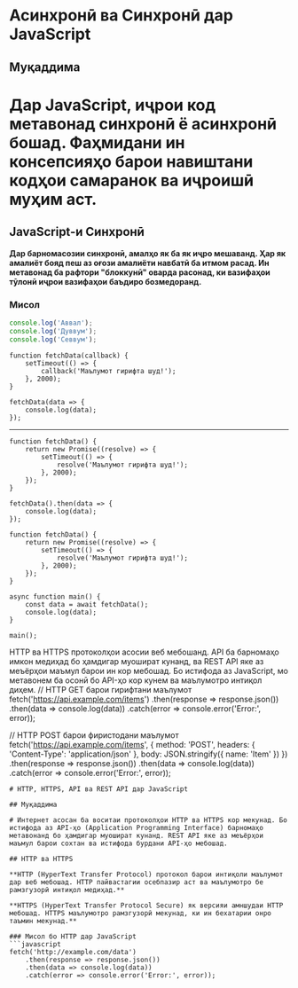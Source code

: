 # Асинхронӣ ва Синхронӣ дар JavaScript

## Муқаддима

# Дар JavaScript, иҷрои код метавонад синхронӣ ё асинхронӣ бошад. Фаҳмидани ин консепсияҳо барои навиштани кодҳои самаранок ва иҷроишӣ муҳим аст.

## JavaScript-и Синхронӣ

**Дар барномасозии синхронӣ, амалҳо як ба як иҷро мешаванд. Ҳар як амалиёт бояд пеш аз оғози амалиёти навбатӣ ба итмом расад. Ин метавонад ба рафтори "блоккунӣ" оварда расонад, ки вазифаҳои тӯлонӣ иҷрои вазифаҳои баъдиро бозмедоранд.**

### Мисол
```javascript
console.log('Аввал');
console.log('Дуввум');
console.log('Севвум');
```
```
function fetchData(callback) {
    setTimeout(() => {
        callback('Маълумот гирифта шуд!');
    }, 2000);
}

fetchData(data => {
    console.log(data);
});
```
---
```
function fetchData() {
    return new Promise((resolve) => {
        setTimeout(() => {
            resolve('Маълумот гирифта шуд!');
        }, 2000);
    });
}

fetchData().then(data => {
    console.log(data);
});
```
```
function fetchData() {
    return new Promise((resolve) => {
        setTimeout(() => {
            resolve('Маълумот гирифта шуд!');
        }, 2000);
    });
}

async function main() {
    const data = await fetchData();
    console.log(data);
}

main();
```

HTTP ва HTTPS протоколҳои асосии веб мебошанд. API ба барномаҳо имкон медиҳад бо ҳамдигар муошират кунанд, ва REST API яке аз меъёрҳои маъмул барои ин кор мебошад. Бо истифода аз JavaScript, мо метавонем ба осонӣ бо API-ҳо кор кунем ва маълумотро интиқол диҳем.
// HTTP GET барои гирифтани маълумот
fetch('https://api.example.com/items')
    .then(response => response.json())
    .then(data => console.log(data))
    .catch(error => console.error('Error:', error));

// HTTP POST барои фиристодани маълумот
fetch('https://api.example.com/items', {
    method: 'POST',
    headers: {
        'Content-Type': 'application/json'
    },
    body: JSON.stringify({ name: 'Item' })
})
.then(response => response.json())
.then(data => console.log(data))
.catch(error => console.error('Error:', error));
```
# HTTP, HTTPS, API ва REST API дар JavaScript

## Муқаддима

# Интернет асосан ба воситаи протоколҳои HTTP ва HTTPS кор мекунад. Бо истифода аз API-ҳо (Application Programming Interface) барномаҳо метавонанд бо ҳамдигар муошират кунанд. REST API яке аз меъёрҳои маъмул барои сохтан ва истифода бурдани API-ҳо мебошад.

## HTTP ва HTTPS

**HTTP (HyperText Transfer Protocol) протокол барои интиқоли маълумот дар веб мебошад. HTTP пайвастагии осебпазир аст ва маълумотро бе рамзгузорӣ интиқол медиҳад.**

**HTTPS (HyperText Transfer Protocol Secure) як версияи амншудаи HTTP мебошад. HTTPS маълумотро рамзгузорӣ мекунад, ки ин бехатарии онро таъмин мекунад.** 

### Мисол бо HTTP дар JavaScript
```javascript
fetch('http://example.com/data')
    .then(response => response.json())
    .then(data => console.log(data))
    .catch(error => console.error('Error:', error));
```
